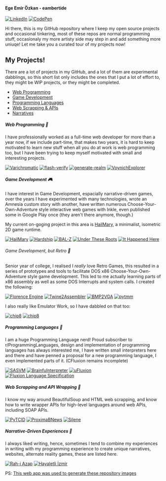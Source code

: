 #### Ege Emir Özkan - eambertide

<a href="https://www.linkedin.com/in/egeozkan/"><img alt="LinkedIn" src="https://img.shields.io/badge/linkedin%20-%230077B5.svg?&style=for-the-badge&logo=linkedin&logoColor=white"/></a>
[![CodePen](https://img.shields.io/badge/Codepen-000000?style=for-the-badge&logo=codepen&logoColor=white)](https://codepen.io/ambertide)

Hi there, this is my GitHub repository where I keep my open source projects and occasional tinkering, most of these repos are normal programming stuff, occasionaly my more artisty side may step in and add something more uniuqe! Let me take you a curated tour of my projects now!

## My Projects!

There are a lot of projects in my GitHub, and a lot of them are experimental dabblings, so this short list only includes the ones that I put a lot of effort to, they might be WIP
projects, or they might be completed.

* [Web Programming](#web-programming-)
* [Game Development](#game-development-)
* [Programming Languages](#programming-languages-)
* [Web Scrapping & APIs](#web-scrapping-and-api-wrapping-)
* [Narratives](#narrative-driven-experiences-)

##### Web Programming 🔗

I have professionally worked as a full-time web developer for more than a year now, if we include part-time, that makes two years,
it is hard to keep motivated to learn new stuff when all you do at work is web programming too, but I have been trying to keep myself
motivated with small and interesting projects.

[![Varichromatic](https://github-readme-stats.vercel.app/api/pin/?username=ambertide&repo=varichromatic)](https://github.com/ambertide/varichromatic)
[![flash-verify](https://github-readme-stats.vercel.app/api/pin/?username=ambertide&repo=flask-verify)](https://github.com/ambertide/flask-vertify)
[![generate-realm](https://github-readme-stats.vercel.app/api/pin/?username=ambertide&repo=generate-realm)](https://github.com/ambertide/generate-realm)
[![VoynichExplorer](https://github-readme-stats.vercel.app/api/pin/?username=ambertide&repo=VoynichExplorer)](https://github.com/ambertide/VoynichExplorer)

##### Game Development 🎮

I have interest in Game Development, espacially narrative-driven games, over the years I have experimented with many technologies, wrote an Amnesia custom story with another, have written numerous Choose-Your-Own-Adventure style interactive web games with Inkle, even published some in Google Play once (they aren't there anymore, though.) 

My current on-goging project in this area is [HailMary](https://github.com/GhostovenGames/HailMary), a minimalist, isometric 2D game runtime.

[![HailMary](https://github-readme-stats.vercel.app/api/pin/?username=GhostovenGames&repo=HailMary)](https://github.com/GhostovenGames/HailMary)
[![Hardship](https://github-readme-stats.vercel.app/api/pin/?username=Kardesler-Kodculuk&repo=hardship)](https://github.com/Kardesler-Kodculuk/hardship)
[![BAL-Z](https://github-readme-stats.vercel.app/api/pin/?username=DuskyPavement&repo=BAL-Z)](https://github.com/DuskyPavement/BAL-Z)
[![Under These Roots](https://github-readme-stats.vercel.app/api/pin/?username=ambertide&repo=Under-These-Roots)](https://github.com/ambertide/Under-These-Roots)
[![It Happened Here](https://github-readme-stats.vercel.app/api/pin/?username=ambertide&repo=ItHappenedHere)](https://github.com/ambertide/ItHappenedHere)

###### Game Development, but Retro 👾

Senior year of college, I realised I *really* love Retro Games, this resulted in a series of prototypes and tools to facilitate DOS x86 Choose-Your-Own-Adventure style game development. This led to me actually learning parts of x86 assembly as well as some DOS Interrupts and system calls. I created the following:

[![Florence Engine](https://github-readme-stats.vercel.app/api/pin/?username=ADA86Games&repo=Florence)](https://github.com/ADA86Games/Florence)
[![Twine2Assembler](https://github-readme-stats.vercel.app/api/pin/?username=ADA86Games&repo=Twine2Assembler)](https://github.com/ADA86Games/Twine2Assembler)
[![BMP2VGA](https://github-readme-stats.vercel.app/api/pin/?username=ADA86Games&repo=BMP2VGA)](https://github.com/ADA86Games/BMP2VGA)
[![pytmm](https://github-readme-stats.vercel.app/api/pin/?username=GhostovenGames&repo=pytmm)](https://github.com/GhostovenGames/pytmm)

I also really like Emulator Work, so I have dabbled on that too:

[![chip8](https://github-readme-stats.vercel.app/api/pin/?username=ambertide&repo=chip8)](https://github.com/ambertide/chip8)
[![chip8](https://github-readme-stats.vercel.app/api/pin/?username=ambertide&repo=beemu)](https://github.com/ambertide/beemu)


##### Programming Languages 🔨

I am a huge Programming Language nerd! Proud subscriber to r/ProgrammingLanguages, design and implementation of programming languages has always interested me, I have written small interpreters here and there and have penned a proposal for a new programming language, I even implemented parts of it. (CFluxion remains incomplete)

[![SASVM](https://github-readme-stats.vercel.app/api/pin/?username=ambertide&repo=SASVM)](https://github.com/ambertide/SASVM)
[![BrainfuInterpreter](https://github-readme-stats.vercel.app/api/pin/?username=ambertide&repo=BrainfuInterpreter)](https://github.com/ambertide/BrainfuInterpreter)
[![uFluxion](https://github-readme-stats.vercel.app/api/pin/?username=FluxionLanguage&repo=uFluxion)](https://github.com/FluxionLanguage/uFluxion)
[![Fluxion Language Specification](https://github-readme-stats.vercel.app/api/pin/?username=FluxionLanguage&repo=LanguageSpecification)](https://github.com/FluxionLanguage/LanguageSpecification)

##### Web Scrapping and API Wrapping 🤖

I know my way around BeautifulSoup and HTML web scrapping, and know how to write wrapper APIs for high-level languages around web APIs, including SOAP APIs.

[![PyTCID](https://github-readme-stats.vercel.app/api/pin/?username=ambertide&repo=PyTCID)](https://github.com/ambertide/PyTCID)
[![ProximaBNews](https://github-readme-stats.vercel.app/api/pin/?username=ambertide&repo=ProximaBNews)](https://github.com/ambertide/ProximaBNews)
[![Silene](https://github-readme-stats.vercel.app/api/pin/?username=ambertide&repo=Silene)](https://github.com/ambertide/Silene)

##### Narrative-Driven Experiences 📖

I always liked writing, hence, sometimes I tend to combine my experiences in writing with my programming experience to create unique narratives, websites, alternate reality games, these are listed here.

[![Rah-i Azap](https://github-readme-stats.vercel.app/api/pin/?username=ambertide&repo=RahiAzap)](https://github.com/ambertide/RahiAzap)
[![Hayaletli İzmir](https://github-readme-stats.vercel.app/api/pin/?username=ambertide&repo=hayaletliizmir)](https://github.com/ambertide/hayaletliizmir)

PS: [This web app was used to generate these repository images](https://github.com/anuraghazra/github-readme-stats)
